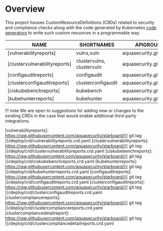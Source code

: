 # Overview

This project houses CustomResourceDefinitions (CRDs) related to security and compliance checks along with the code
generated by Kubernetes [code generators][k8s-code-generator] to write such custom resources in a programmable way.

| NAME                          | SHORTNAMES                | APIGROUP               | NAMESPACED | KIND                                                           |
|-------------------------------|---------------------------|------------------------|------------|----------------------------------------------------------------|
| [vulnerabilityreports]        | vulns,vuln                | aquasecurity.github.io | true       | [VulnerabilityReport](./vulnerability-report.md)               |
| [clustervulnerabilityreports] | clustervulns, clustervuln | aquasecurity.github.io | false      | [ClusterVulnerabilityReport](./clustervulnerability-report.md) |
| [configauditreports]          | configaudit               | aquasecurity.github.io | true       | [ConfigAuditReport](./configaudit-report.md)                   |
| [clusterconfigauditreports]   | clusterconfigaudit        | aquasecurity.github.io | false      | [ClusterConfigAuditReport](./clusterconfigaudit-report.md)     |
| [ciskubebenchreports]         | kubebench                 | aquasecurity.github.io | false      | [CISKubeBenchReport](./ciskubebench-report.md)                 |
| [kubehunterreports]           | kubehunter                | aquasecurity.github.io | false      | [KubeHunterReport](./kubehunter-report.md)                     |


!!! note
    We are open to suggestions for adding new or changes to the existing CRDs in the case that would enable
    additional third-party integrations.

[k8s-code-generator]: https://github.com/kubernetes/code-generator

[vulnerabilityreports]: https://raw.githubusercontent.com/aquasecurity/starboard/{{ git.tag }}/deploy/crd/vulnerabilityreports.crd.yaml
[clustervulnerabilityreports]: https://raw.githubusercontent.com/aquasecurity/starboard/{{ git.tag }}/deploy/crd/clustervulnerabilityreports.crd.yaml
[ciskubebenchreports]: https://raw.githubusercontent.com/aquasecurity/starboard/{{ git.tag }}/deploy/crd/ciskubebenchreports.crd.yaml
[kubehunterreports]: https://raw.githubusercontent.com/aquasecurity/starboard/{{ git.tag }}/deploy/crd/kubehunterreports.crd.yaml
[configauditreports]: https://raw.githubusercontent.com/aquasecurity/starboard/{{ git.tag }}/deploy/crd/configauditreports.crd.yaml
[clusterconfigauditreports]: https://raw.githubusercontent.com/aquasecurity/starboard/{{ git.tag }}/deploy/crd/clusterconfigauditreports.crd.yaml
[clustercompliancereports]: https://raw.githubusercontent.com/aquasecurity/starboard/{{ git.tag }}/deploy/crd/clustercompliancereports.crd.yaml
[clustercompliancedetailreport]: https://raw.githubusercontent.com/aquasecurity/starboard/{{ git.tag }}/deploy/crd/clustercompliancedetailreports.crd.yaml

